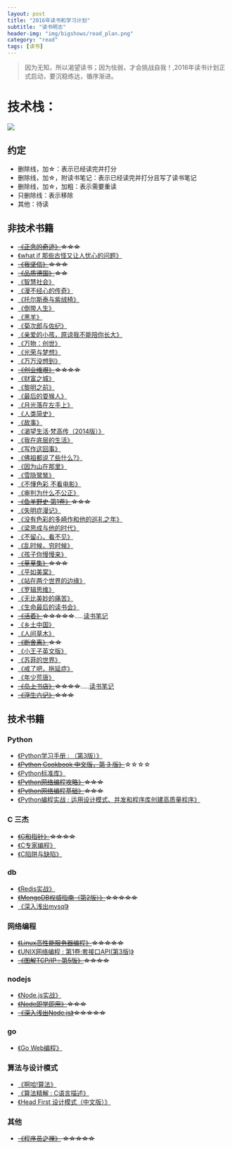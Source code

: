 ```yaml
---
layout: post
title: "2016年读书和学习计划"
subtitle: "读书明志"
header-img: "img/bigshows/read_plan.png"
category: "read"
tags: [读书]
---
```


> 因为无知，所以渴望读书；因为怯弱，才会挑战自我！,2016年读书计划正式启动，要沉稳练达，循序渐进。

# 技术栈：

![](https://raw.githubusercontent.com/BeginMan/beginman.github.io/master/img/IMG_1501.JPG)


## 约定

- 删除线，加☆：表示已经读完并打分
- 删除线，加☆，附读书笔记：表示已经读完并打分且写了读书笔记
- 删除线，加☆，加粗：表示需要重读
- 只删除线：表示移除
- 其他：待读



## 非技术书籍

- <del>[《正念的奇迹》](http://book.douban.com/subject/4726852/)☆☆☆</del>
- [《what if 那些古怪又让人忧心的问题》](https://book.douban.com/subject/26364209/)
- <del>[《我坚信》](https://book.douban.com/subject/26363418/)☆☆☆<del>
- <del>[《品质德国》](http://read.douban.com/ebook/10584286/)☆☆</del>
- [《智慧社会》](https://book.douban.com/subject/26315800/)
- [《漫不经心的传奇》](https://book.douban.com/subject/26304875/)
- [《托尔斯泰与紫绒椅》](https://book.douban.com/subject/26299190/)
- [《倒带人生》](https://book.douban.com/subject/26243522/)
- [《黑羊》](https://book.douban.com/subject/26294048/)
- [《菊次郎与佐纪》](https://book.douban.com/subject/25944034/)
- [《亲爱的小孩，原谅我不能陪你长大》](https://book.douban.com/subject/26342468/)
- [《万物：创世》](https://book.douban.com/subject/26314627/)
- [《光荣与梦想》](https://book.douban.com/subject/26314954/)
- [《万万没想到》](https://book.douban.com/subject/25986341/)
- <del>[《创业维艰》](https://book.douban.com/subject/26306686/)☆☆☆☆</del>
- [《财富之城》](https://book.douban.com/subject/26296352/)
- [《黎明之前》](https://book.douban.com/subject/26321190/)
- [《最后的耍猴人》](https://book.douban.com/subject/26291984/)
- [《月光落在左手上》](https://book.douban.com/subject/26309691/)
- [《人类简史》](https://book.douban.com/subject/25985021/)
- [《故事》](https://book.douban.com/subject/25976544/)
- [《渴望生活·梵高传（2014版）》](https://book.douban.com/subject/26253960/)
- [《我在底层的生活》](https://book.douban.com/subject/25900802/)
- [《写作这回事》](https://book.douban.com/subject/25903621/)
- [《佛祖都说了些什么?》](http://book.douban.com/subject/25928708/)
- [《因为山在那里》](http://book.douban.com/subject/25971478/)
- [《雪隐鹭鸶》](http://book.douban.com/subject/25934176/)
- [《不懂色彩 不看电影》](http://book.douban.com/subject/25928292/)
- [《审判为什么不公正》](http://book.douban.com/subject/25848747/)
- <del>[《鱼羊野史·第1卷》](http://book.douban.com/subject/25846182/)☆☆☆</del>
- [《失明症漫记》](http://book.douban.com/subject/20428302/)
- [《没有色彩的多崎作和他的巡礼之年》](http://book.douban.com/subject/25733470/)
- [《梁思成与他的时代》](http://book.douban.com/subject/25806352/)
- [《不留心，看不见》](http://book.douban.com/subject/25784438/)
- [《乱时候，穷时候》](http://book.douban.com/subject/25731506/)
- [《孩子你慢慢来》](http://book.douban.com/subject/4207781/)
- <del>[《草草集》](http://book.douban.com/subject/25804641/)☆☆☆</del>
- [《平如美棠》](http://book.douban.com/subject/23008971/)
- [《站在两个世界的边缘》](http://book.douban.com/subject/25735727/)
- [《罗辑思维》](http://book.douban.com/subject/25745691/)
- [《无比美妙的痛苦》](http://book.douban.com/subject/24871655/)
- [《生命最后的读书会》](http://book.douban.com/subject/24875416/)
- <del>[《活着》](http://book.douban.com/subject/1082154/)☆☆☆☆☆</del>.....[读书笔记](http://book.douban.com/review/7739609/)
- [《乡土中国》](http://book.douban.com/subject/1795079/)
- [《人间草木》](http://book.douban.com/subject/1253310/)
- <del>[《断舍离》](http://book.douban.com/subject/24749465/)☆☆</del>
- [《小王子英文版》](http://book.douban.com/subject/1084336/)
- [《苏菲的世界》](http://book.douban.com/subject/2284311/)
- [《戒了吧，拖延症》](http://book.douban.com/subject/25755525/)
- [《年少荒唐》](http://book.douban.com/subject/26609056/)
- <del>[《岛上书店》](http://book.douban.com/subject/26340138/)☆☆☆☆</del>.....[读书笔记](http://book.douban.com/review/7745830/)
- <del>[《浮生六记》](http://book.douban.com/subject/26610864/)☆☆☆</del>

## 技术书籍

### Python

- [《Python学习手册 : （第3版）》](http://book.douban.com/subject/3948354/)
- <del>[《Python Cookbook 中文版，第 3 版》](http://book.douban.com/subject/26381341/)</del>☆☆☆☆
- [《Python标准库》](http://book.douban.com/subject/10773324/)
- <del>[《Python网络编程攻略》](http://book.douban.com/subject/26230343/)☆☆☆</del>
- <del>[《Python网络编程基础》](http://book.douban.com/subject/26230343/)☆☆☆</del>
- [《Python编程实战 : 运用设计模式、并发和程序库创建高质量程序》](http://book.douban.com/subject/25955274/)

### C 三杰

- <del>[《C和指针》](http://book.douban.com/subject/3012360/)☆☆☆☆</del>
- [《C专家编程》](http://book.douban.com/subject/2377310/)
- [《C陷阱与缺陷》](http://book.douban.com/subject/2778632/)

### db

- [《Redis实战》](http://book.douban.com/subject/26612779/)
- <del>[《MongoDB权威指南（第2版）》](http://book.douban.com/subject/25798102/)☆☆☆☆☆</del>
- [《深入浅出mysql》](http://book.douban.com/subject/25817684/)

### 网络编程

- <del>[《Linux高性能服务器编程》](http://book.douban.com/subject/24722611/)☆☆☆☆☆</del>
- [《UNIX网络编程 : 第1卷:套接口API(第3版)》](http://book.douban.com/subject/1500149/)
- <del>[《图解TCP/IP : 第5版》](http://book.douban.com/subject/24737674/)☆☆☆☆</del>

### nodejs

- [《Node.js实战》](http://book.douban.com/subject/25870705/)
- <del>[《Node即学即用》](http://book.douban.com/subject/20515024/)☆☆☆</del>
- <del>[《深入浅出Node.js》](http://book.douban.com/subject/25768396/)☆☆☆☆☆</del>

### go

- [《Go Web编程》](https://github.com/astaxie/build-web-application-with-golang)

### 算法与设计模式

- [《啊哈!算法》](http://book.douban.com/subject/25894685/)
- [《算法精解 : C语言描述》](http://book.douban.com/subject/14267904/)
- [《Head First 设计模式（中文版）》](http://book.douban.com/subject/2243615/)

### 其他

- <del>[《程序员之禅》](http://book.douban.com/subject/26602146/) ☆☆☆☆☆</del>

